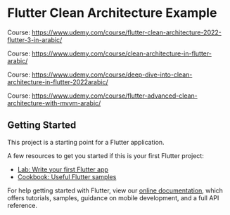 # Flutter Clean Architecture Example
Course: https://www.udemy.com/course/flutter-clean-architecture-2022-flutter-3-in-arabic/

Course: https://www.udemy.com/course/clean-architecture-in-flutter-arabic/

Course: https://www.udemy.com/course/deep-dive-into-clean-architecture-in-flutter-2022arabic/

Course: https://www.udemy.com/course/flutter-advanced-clean-architecture-with-mvvm-arabic/

## Getting Started

This project is a starting point for a Flutter application.

A few resources to get you started if this is your first Flutter project:

- [Lab: Write your first Flutter app](https://flutter.dev/docs/get-started/codelab)
- [Cookbook: Useful Flutter samples](https://flutter.dev/docs/cookbook)

For help getting started with Flutter, view our
[online documentation](https://flutter.dev/docs), which offers tutorials,
samples, guidance on mobile development, and a full API reference.
